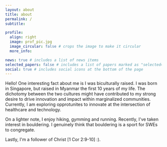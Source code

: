 ```yaml
---
layout: about
title: about
permalink: /
subtitle:

profile:
  align: right
  image: prof_pic.jpg
  image_circular: false # crops the image to make it circular
  more_info:

news: true # includes a list of news items
selected_papers: false # includes a list of papers marked as "selected={true}"
social: true # includes social icons at the bottom of the page
---
```


Hello! One interesting fact about me is I was biculturally raised. I was born in Singapore, but raised in Myanmar the first 10 years of my life. The dichotomy between the two cultures might have contributed to my strong desire to drive innovation and impact within marginalized communities. Currently, I am exploring opprotunites to innovate at the intersection of healthcare and technology.

On a lighter note, I enjoy hiking, gymming and running. Recently, I've taken interest in bouldering. I genuinely think that bouldering is a sport for SWEs to congregate.

Lastly, I'm a follower of Christ [1 Cor 2:9-10] :).

<!-- Write your biography here. Tell the world about yourself. Link to your favorite [subreddit](http://reddit.com). You can put a picture in, too. The code is already in, just name your picture `prof_pic.jpg` and put it in the `img/` folder.

Put your address / P.O. box / other info right below your picture. You can also disable any of these elements by editing `profile` property of the YAML header of your `_pages/about.md`. Edit `_bibliography/papers.bib` and Jekyll will render your [publications page](/al-folio/publications/) automatically.

Link to your social media connections, too. This theme is set up to use [Font Awesome icons](https://fontawesome.com/) and [Academicons](https://jpswalsh.github.io/academicons/), like the ones below. Add your Facebook, Twitter, LinkedIn, Google Scholar, or just disable all of them. -->
